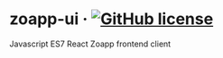# zoapp-ui &middot; [![GitHub license](https://img.shields.io/badge/license-MIT-blue.svg)](https://github.com/zoapp/front/blob/master/LICENSE)
Javascript ES7 React Zoapp frontend client
